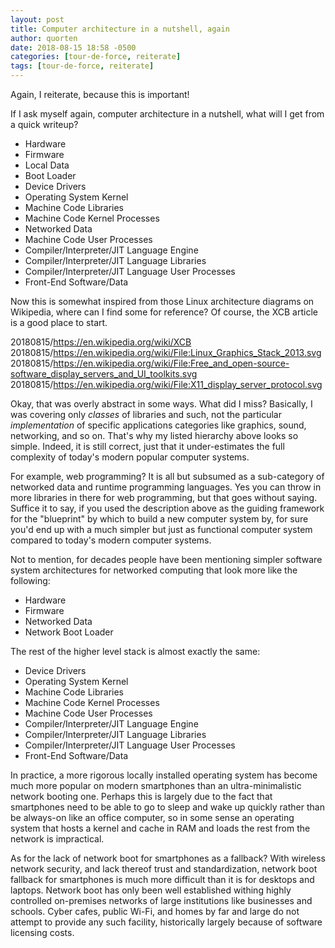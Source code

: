 ```yaml
---
layout: post
title: Computer architecture in a nutshell, again
author: quorten
date: 2018-08-15 18:58 -0500
categories: [tour-de-force, reiterate]
tags: [tour-de-force, reiterate]
---
```


Again, I reiterate, because this is important!

If I ask myself again, computer architecture in a nutshell, what will
I get from a quick writeup?

* Hardware
* Firmware
* Local Data
* Boot Loader
* Device Drivers
* Operating System Kernel
* Machine Code Libraries
* Machine Code Kernel Processes
* Networked Data
* Machine Code User Processes
* Compiler/Interpreter/JIT Language Engine
* Compiler/Interpreter/JIT Language Libraries
* Compiler/Interpreter/JIT Language User Processes
* Front-End Software/Data

<!-- more -->

Now this is somewhat inspired from those Linux architecture diagrams
on Wikipedia, where can I find some for reference?  Of course, the XCB
article is a good place to start.

20180815/https://en.wikipedia.org/wiki/XCB  
20180815/https://en.wikipedia.org/wiki/File:Linux_Graphics_Stack_2013.svg  
20180815/https://en.wikipedia.org/wiki/File:Free_and_open-source-software_display_servers_and_UI_toolkits.svg  
20180815/https://en.wikipedia.org/wiki/File:X11_display_server_protocol.svg

Okay, that was overly abstract in some ways.  What did I miss?
Basically, I was covering only _classes_ of libraries and such, not
the particular _implementation_ of specific applications categories
like graphics, sound, networking, and so on.  That's why my listed
hierarchy above looks so simple.  Indeed, it is still correct, just
that it under-estimates the full complexity of today's modern popular
computer systems.

For example, web programming?  It is all but subsumed as a
sub-category of networked data and runtime programming languages.  Yes
you can throw in more libraries in there for web programming, but that
goes without saying.  Suffice it to say, if you used the description
above as the guiding framework for the "blueprint" by which to build a
new computer system by, for sure you'd end up with a much simpler but
just as functional computer system compared to today's modern computer
systems.

Not to mention, for decades people have been mentioning simpler
software system architectures for networked computing that look more
like the following:

* Hardware
* Firmware
* Networked Data
* Network Boot Loader

The rest of the higher level stack is almost exactly the same:

* Device Drivers
* Operating System Kernel
* Machine Code Libraries
* Machine Code Kernel Processes
* Machine Code User Processes
* Compiler/Interpreter/JIT Language Engine
* Compiler/Interpreter/JIT Language Libraries
* Compiler/Interpreter/JIT Language User Processes
* Front-End Software/Data

In practice, a more rigorous locally installed operating system has
become much more popular on modern smartphones than an
ultra-minimalistic network booting one.  Perhaps this is largely due
to the fact that smartphones need to be able to go to sleep and wake
up quickly rather than be always-on like an office computer, so in
some sense an operating system that hosts a kernel and cache in RAM
and loads the rest from the network is impractical.

As for the lack of network boot for smartphones as a fallback?  With
wireless network security, and lack thereof trust and standardization,
network boot fallback for smartphones is much more difficult than it
is for desktops and laptops.  Network boot has only been well
established withing highly controlled on-premises networks of large
institutions like businesses and schools.  Cyber cafes, public Wi-Fi,
and homes by far and large do not attempt to provide any such
facility, historically largely because of software licensing costs.
